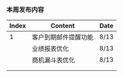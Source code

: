 ### 本周发布内容

| Index | Content              | Date |
| ----- | -------------------- | ---- |
| 1     | 客户到期邮件提醒功能 | 8/13 |
|       | 业绩报表优化         | 8/13 |
|       | 商机漏斗表优化       | 8/13 |
|       |                      |      |
|       |                      |      |

